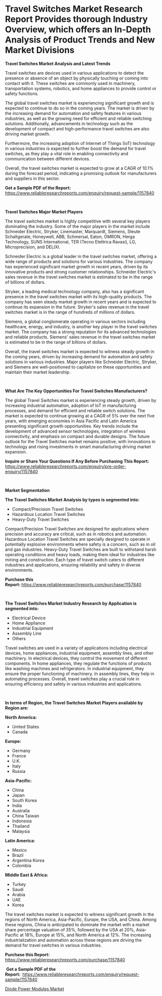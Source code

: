 <p><h1>Travel Switches Market Research Report Provides thorough Industry Overview, which offers an In-Depth Analysis of Product Trends and New Market Divisions</h1></p><p><strong>Travel Switches Market Analysis and Latest Trends</strong></p>
<p><p>Travel switches are devices used in various applications to detect the presence or absence of an object by physically touching or coming into contact with it. These switches are commonly used in machinery, transportation systems, robotics, and home appliances to provide control or safety functions.</p><p>The global travel switches market is experiencing significant growth and is expected to continue to do so in the coming years. The market is driven by the increasing demand for automation and safety features in various industries, as well as the growing need for efficient and reliable switching solutions. Additionally, advancements in technology such as the development of compact and high-performance travel switches are also driving market growth.</p><p>Furthermore, the increasing adoption of Internet of Things (IoT) technology in various industries is expected to further boost the demand for travel switches, as they play a vital role in enabling connectivity and communication between different devices.</p><p>Overall, the travel switches market is expected to grow at a CAGR of 10.1% during the forecast period, indicating a promising outlook for manufacturers and suppliers in this sector.</p></p>
<p><strong>Get a Sample PDF of the Report:&nbsp;</strong> <a href="https://www.reliableresearchreports.com/enquiry/request-sample/1157840">https://www.reliableresearchreports.com/enquiry/request-sample/1157840</a></p>
<p>&nbsp;</p>
<p><strong>Travel Switches Major Market Players</strong></p>
<p><p>The travel switches market is highly competitive with several key players dominating the industry. Some of the major players in the market include Schneider Electric, Stryker, Linemaster, Marquardt, Siemens, Steute Schaltgerate, Honeywell, ABB, Schmersal, Eaton, OMRON, Herga Technology, SUNS International, TER (Tecno Elettrica Ravasi), LG, Microprecision, and DELIXI.</p><p>Schneider Electric is a global leader in the travel switches market, offering a wide range of products and solutions for various industries. The company has experienced significant market growth in recent years, driven by its innovative products and strong customer relationships. Schneider Electric's sales revenue in the travel switches market is estimated to be in the range of billions of dollars.</p><p>Stryker, a leading medical technology company, also has a significant presence in the travel switches market with its high-quality products. The company has seen steady market growth in recent years and is expected to continue its expansion in the future. Stryker's sales revenue in the travel switches market is in the range of hundreds of millions of dollars.</p><p>Siemens, a global conglomerate operating in various sectors including healthcare, energy, and industry, is another key player in the travel switches market. The company has a strong reputation for its advanced technologies and reliable products. Siemens' sales revenue in the travel switches market is estimated to be in the range of billions of dollars.</p><p>Overall, the travel switches market is expected to witness steady growth in the coming years, driven by increasing demand for automation and safety solutions in various industries. Major players like Schneider Electric, Stryker, and Siemens are well-positioned to capitalize on these opportunities and maintain their market leadership.</p></p>
<p>&nbsp;</p>
<p><strong>What Are The Key Opportunities For Travel Switches Manufacturers?</strong></p>
<p><p>The global Travel Switches market is experiencing steady growth, driven by increasing industrial automation, adoption of IoT in manufacturing processes, and demand for efficient and reliable switch solutions. The market is expected to continue growing at a CAGR of 5% over the next five years, with emerging economies in Asia Pacific and Latin America presenting significant growth opportunities. Key trends include the development of advanced sensor technologies, integration of wireless connectivity, and emphasis on compact and durable designs. The future outlook for the Travel Switches market remains positive, with innovations in technology and rising investments in smart manufacturing driving market expansion.</p></p>
<p><strong>Inquire or Share Your Questions If Any Before Purchasing This Report:</strong> <a href="https://www.reliableresearchreports.com/enquiry/pre-order-enquiry/1157840">https://www.reliableresearchreports.com/enquiry/pre-order-enquiry/1157840</a></p>
<p>&nbsp;</p>
<p><strong>Market Segmentation</strong></p>
<p><strong>The Travel Switches Market Analysis by types is segmented into:</strong></p>
<p><ul><li>Compact/Precision Travel Switches</li><li>Hazardous Location Travel Switches</li><li>Heavy-Duty Travel Switches</li></ul></p>
<p><p>Compact/Precision Travel Switches are designed for applications where precision and accuracy are critical, such as in robotics and automation. Hazardous Location Travel Switches are specially designed to operate in potentially explosive environments where safety is a concern, such as in oil and gas industries. Heavy-Duty Travel Switches are built to withstand harsh operating conditions and heavy loads, making them ideal for industries like mining and construction. Each type of travel switch caters to different industries and applications, ensuring reliability and safety in diverse environments.</p></p>
<p><strong>Purchase this Report:&nbsp;</strong><a href="https://www.reliableresearchreports.com/purchase/1157840">https://www.reliableresearchreports.com/purchase/1157840</a></p>
<p>&nbsp;</p>
<p><strong>The Travel Switches Market Industry Research by Application is segmented into:</strong></p>
<p><ul><li>Electrical Device</li><li>Home Appliance</li><li>Industrial Equipment</li><li>Assembly Line</li><li>Others</li></ul></p>
<p><p>Travel switches are used in a variety of applications including electrical devices, home appliances, industrial equipment, assembly lines, and other machinery. In electrical devices, they control the movement of different components. In home appliances, they regulate the functions of products like washing machines and refrigerators. In industrial equipment, they ensure the proper functioning of machinery. In assembly lines, they help in automating processes. Overall, travel switches play a crucial role in ensuring efficiency and safety in various industries and applications.</p></p>
<p>&nbsp;</p>
<p><strong>In terms of Region, the Travel Switches Market Players available by Region are:</strong></p>
<p>
    <p> <strong> North America: </strong>
        <ul>
            <li>United States</li>
            <li>Canada</li>
        </ul>
        </p> 
    <p> <strong> Europe: </strong>
        <ul>
            <li>Germany</li>
            <li>France</li>
            <li>U.K.</li>
            <li>Italy</li>
            <li>Russia</li>
        </ul>
        </p> 
    <p> <strong> Asia-Pacific: </strong>
        <ul>
            <li>China</li>
            <li>Japan</li>
            <li>South Korea</li>
            <li>India</li>
            <li>Australia</li>
            <li>China Taiwan</li>
            <li>Indonesia</li>
            <li>Thailand</li>
            <li>Malaysia</li>
        </ul>
        </p> 
    <p> <strong> Latin America: </strong>
        <ul>
            <li>Mexico</li>
            <li>Brazil</li>
            <li>Argentina Korea</li>
            <li>Colombia</li>
        </ul>
        </p> 
    <p> <strong> Middle East & Africa: </strong>
        <ul>
            <li>Turkey</li>
            <li>Saudi</li>
            <li>Arabia</li>
            <li>UAE</li>
            <li>Korea</li>
        </ul>
    </p>
    </p>
<p><p>The travel switches market is expected to witness significant growth in the regions of North America, Asia-Pacific, Europe, the USA, and China. Among these regions, China is anticipated to dominate the market with a market share percentage valuation of 35%, followed by the USA at 20%, Asia-Pacific at 18%, Europe at 15%, and North America at 12%. The increasing industrialization and automation across these regions are driving the demand for travel switches in various industries.</p></p>
<p><strong>Purchase this Report: </strong><a href="https://www.reliableresearchreports.com/purchase/1157840">https://www.reliableresearchreports.com/purchase/1157840</a></p>
<p>&nbsp;<strong>Get a Sample PDF of the Report:&nbsp;&nbsp;</strong><a href="https://www.reliableresearchreports.com/enquiry/request-sample/1157840">https://www.reliableresearchreports.com/enquiry/request-sample/1157840</a></p>
<p><strong></strong></p>
<p><p><a href="https://github.com/santosh758595/Market-Research-Report-List-3/blob/main/diode-power-modules-market.md">Diode Power Modules Market</a></p></p>